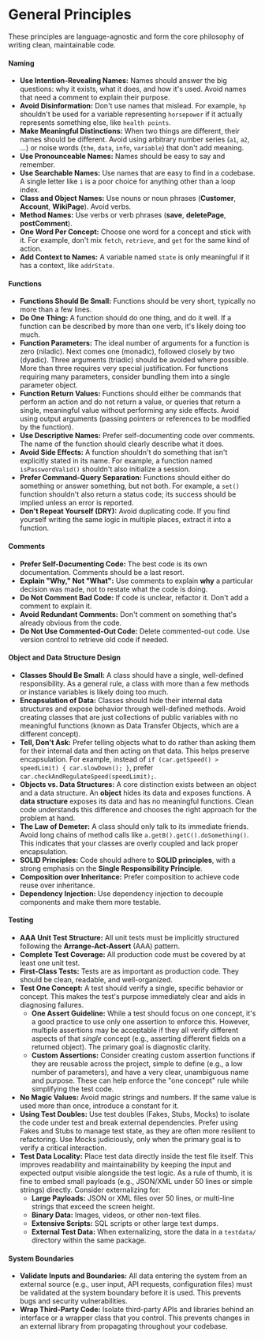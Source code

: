 # General Principles

These principles are language-agnostic and form the core philosophy of writing clean, maintainable code.

#### Naming

* **Use Intention-Revealing Names:** Names should answer the big questions: why it exists, what it does, and how it's used. Avoid names that need a comment to explain their purpose.
* **Avoid Disinformation:** Don't use names that mislead. For example, `hp` shouldn't be used for a variable representing `horsepower` if it actually represents something else, like `health points`.
* **Make Meaningful Distinctions:** When two things are different, their names should be different. Avoid using arbitrary number series (`a1`, `a2`, ...) or noise words (`the`, `data`, `info`, `variable`) that don't add meaning.
* **Use Pronounceable Names:** Names should be easy to say and remember.
* **Use Searchable Names:** Use names that are easy to find in a codebase. A single letter like `i` is a poor choice for anything other than a loop index.
* **Class and Object Names:** Use nouns or noun phrases (**Customer**, **Account**, **WikiPage**). Avoid verbs.
* **Method Names:** Use verbs or verb phrases (**save**, **deletePage**, **postComment**).
* **One Word Per Concept:** Choose one word for a concept and stick with it. For example, don't mix `fetch`, `retrieve`, and `get` for the same kind of action.
* **Add Context to Names:** A variable named `state` is only meaningful if it has a context, like `addrState`.

#### Functions

* **Functions Should Be Small:** Functions should be very short, typically no more than a few lines.
* **Do One Thing:** A function should do one thing, and do it well. If a function can be described by more than one verb, it's likely doing too much.
* **Function Parameters:** The ideal number of arguments for a function is zero (niladic). Next comes one (monadic), followed closely by two (dyadic). Three arguments (triadic) should be avoided where possible. More than three requires very special justification. For functions requiring many parameters, consider bundling them into a single parameter object.
* **Function Return Values:** Functions should either be commands that perform an action and do not return a value, or queries that return a single, meaningful value without performing any side effects. Avoid using output arguments (passing pointers or references to be modified by the function).
* **Use Descriptive Names:** Prefer self-documenting code over comments. The name of the function should clearly describe what it does.
* **Avoid Side Effects:** A function shouldn't do something that isn't explicitly stated in its name. For example, a function named `isPasswordValid()` shouldn't also initialize a session.
* **Prefer Command-Query Separation:** Functions should either do something or answer something, but not both. For example, a `set()` function shouldn't also return a status code; its success should be implied unless an error is reported.
* **Don't Repeat Yourself (DRY):** Avoid duplicating code. If you find yourself writing the same logic in multiple places, extract it into a function.

#### Comments

* **Prefer Self-Documenting Code:** The best code is its own documentation. Comments should be a last resort.
* **Explain "Why," Not "What":** Use comments to explain **why** a particular decision was made, not to restate what the code is doing.
* **Do Not Comment Bad Code:** If code is unclear, refactor it. Don't add a comment to explain it.
* **Avoid Redundant Comments:** Don't comment on something that's already obvious from the code.
* **Do Not Use Commented-Out Code:** Delete commented-out code. Use version control to retrieve old code if needed.

#### Object and Data Structure Design

* **Classes Should Be Small:** A class should have a single, well-defined responsibility. As a general rule, a class with more than a few methods or instance variables is likely doing too much.
* **Encapsulation of Data:** Classes should hide their internal data structures and expose behavior through well-defined methods. Avoid creating classes that are just collections of public variables with no meaningful functions (known as Data Transfer Objects, which are a different concept).
* **Tell, Don't Ask:** Prefer telling objects what to do rather than asking them for their internal data and then acting on that data. This helps preserve encapsulation. For example, instead of `if (car.getSpeed() > speedLimit) { car.slowDown(); }`, prefer `car.checkAndRegulateSpeed(speedLimit);`.
* **Objects vs. Data Structures:** A core distinction exists between an object and a data structure. An **object** hides its data and exposes functions. A **data structure** exposes its data and has no meaningful functions. Clean code understands this difference and chooses the right approach for the problem at hand.
* **The Law of Demeter:** A class should only talk to its immediate friends. Avoid long chains of method calls like `a.getB().getC().doSomething()`. This indicates that your classes are overly coupled and lack proper encapsulation.
* **SOLID Principles:** Code should adhere to **SOLID principles**, with a strong emphasis on the **Single Responsibility Principle**.
* **Composition over Inheritance:** Prefer composition to achieve code reuse over inheritance.
* **Dependency Injection:** Use dependency injection to decouple components and make them more testable.

#### **Testing**

* **AAA Unit Test Structure:** All unit tests must be implicitly structured following the **Arrange-Act-Assert** (AAA) pattern.
* **Complete Test Coverage:** All production code must be covered by at least one unit test.
* **First-Class Tests:** Tests are as important as production code. They should be clean, readable, and well-organized.
* **Test One Concept:** A test should verify a single, specific behavior or concept. This makes the test's purpose immediately clear and aids in diagnosing failures.
    * **One Assert Guideline:** While a test should focus on one concept, it's a good practice to use only one assertion to enforce this. However, multiple assertions may be acceptable if they all verify different aspects of that *single* concept (e.g., asserting different fields on a returned object). The primary goal is diagnostic clarity.
    * **Custom Assertions:** Consider creating custom assertion functions if they are reusable across the project, simple to define (e.g., a low number of parameters), and have a very clear, unambiguous name and purpose. These can help enforce the "one concept" rule while simplifying the test code.
* **No Magic Values:** Avoid magic strings and numbers. If the same value is used more than once, introduce a constant for it.
* **Using Test Doubles:** Use test doubles (Fakes, Stubs, Mocks) to isolate the code under test and break external dependencies. Prefer using Fakes and Stubs to manage test state, as they are often more resilient to refactoring. Use Mocks judiciously, only when the primary goal is to verify a critical interaction.
* **Test Data Locality:** Place test data directly inside the test file itself. This improves readability and maintainability by keeping the input and expected output visible alongside the test logic. As a rule of thumb, it is fine to embed small payloads (e.g., JSON/XML under 50 lines or simple strings) directly. Consider externalizing for:
    * **Large Payloads:** JSON or XML files over 50 lines, or multi-line strings that exceed the screen height.
    * **Binary Data:** Images, videos, or other non-text files.
    * **Extensive Scripts:** SQL scripts or other large text dumps.
    * **External Test Data:** When externalizing, store the data in a `testdata/` directory within the same package.

#### System Boundaries

* **Validate Inputs and Boundaries:** All data entering the system from an external source (e.g., user input, API requests, configuration files) must be validated at the system boundary before it is used. This prevents bugs and security vulnerabilities.
* **Wrap Third-Party Code:** Isolate third-party APIs and libraries behind an interface or a wrapper class that you control. This prevents changes in an external library from propagating throughout your codebase.

